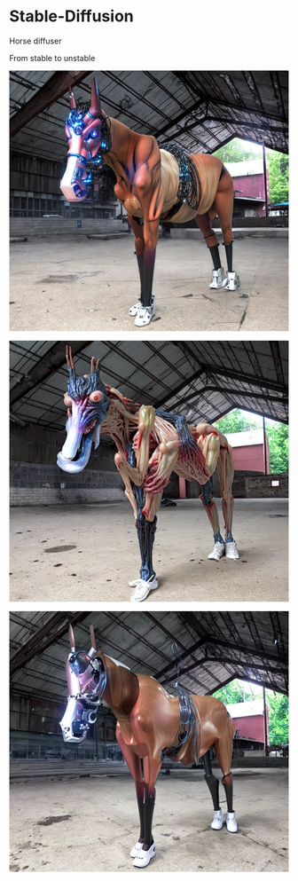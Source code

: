 # Stable-Diffusion

Horse diffuser

From stable to unstable

![Example horse 1](saved/bot_horse.png)

![Example horse 2](saved/meat_horse.png)

![Example horse 3](saved/wtf.png)